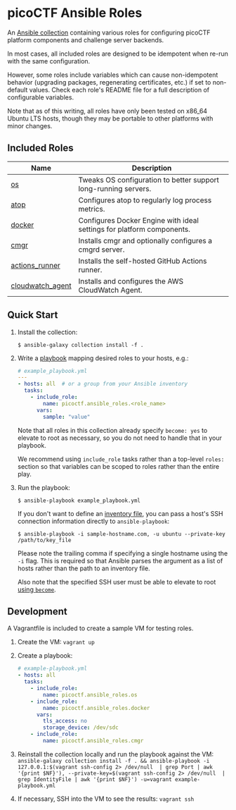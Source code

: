 # picoCTF Ansible Roles

An [Ansible collection](https://docs.ansible.com/ansible/latest/user_guide/collections_using.html)
containing various roles for configuring picoCTF platform components and challenge server backends.

In most cases, all included roles are designed to be idempotent when re-run with the same
configuration.

However, some roles include variables which can cause non-idempotent behavior (upgrading packages,
regenerating certificates, etc.) if set to non-default values. Check each role's README file for a
full description of configurable variables.

Note that as of this writing, all roles have only been tested on x86_64 Ubuntu LTS hosts,
though they may be portable to other platforms with minor changes.

## Included Roles

| Name | Description |
| --- | --- |
| [os](./roles/os/README.md) | Tweaks OS configuration to better support long-running servers. |
| [atop](./roles/atop/README.md) | Configures atop to regularly log process metrics. |
| [docker](./roles/docker/README.md) | Configures Docker Engine with ideal settings for platform components. |
| [cmgr](./roles/cmgr/README.md) | Installs cmgr and optionally configures a cmgrd server. |
| [actions_runner](./roles/actions_runner/README.md) | Installs the self-hosted GitHub Actions runner. |
| [cloudwatch_agent](./roles/cloudwatch_agent/README.md) | Installs and configures the AWS CloudWatch Agent. |

## Quick Start

1. Install the collection:

    ```shell
    $ ansible-galaxy collection install -f .
    ```

1. Write a [playbook](https://docs.ansible.com/ansible/latest/user_guide/index.html#writing-tasks-plays-and-playbooks) mapping desired roles to your hosts, e.g.:

    ```yaml
    # example_playbook.yml
    ---
    - hosts: all  # or a group from your Ansible inventory
      tasks:
        - include_role:
            name: picoctf.ansible_roles.<role_name>
          vars:
            sample: "value"
    ```

    Note that all roles in this collection already specify `become: yes` to elevate to root as
    necessary, so you do not need to handle that in your playbook.

    We recommend using `include_role` tasks rather than a top-level `roles:` section so that
    variables can be scoped to roles rather than the entire play.

1. Run the playbook:

    ```shell
    $ ansible-playbook example_playbook.yml
    ```

    If you don't want to define an [inventory
    file](https://docs.ansible.com/ansible/latest/user_guide/intro_inventory.html#intro-inventory),
    you can pass a host's SSH connection information directly to `ansible-playbook`:

    ```shell
    $ ansible-playbook -i sample-hostname.com, -u ubuntu --private-key /path/to/key_file
    ```

    Please note the trailing comma if specifying a single hostname using the `-i` flag. This is
    required so that Ansible parses the argument as a list of hosts rather than the path to an
    inventory file.

    Also note that the specified SSH user must be able to elevate to root [using
    `become`](https://docs.ansible.com/ansible/latest/user_guide/become.html).

## Development

A Vagrantfile is included to create a sample VM for testing roles.

1. Create the VM: `vagrant up`
1. Create a playbook:

    ```yaml
    # example-playbook.yml
    - hosts: all
      tasks:
        - include_role:
            name: picoctf.ansible_roles.os
        - include_role:
            name: picoctf.ansible_roles.docker
          vars:
            tls_access: no
            storage_device: /dev/sdc
        - include_role:
            name: picoctf.ansible_roles.cmgr
    ```

1. Reinstall the collection locally and run the playbook against the VM: `ansible-galaxy collection install -f . && ansible-playbook -i 127.0.0.1:$(vagrant ssh-config 2> /dev/null  | grep Port | awk '{print $NF}'), --private-key=$(vagrant ssh-config 2> /dev/null  | grep IdentityFile | awk '{print $NF}') -u=vagrant example-playbook.yml`
1. If necessary, SSH into the VM to see the results: `vagrant ssh`
